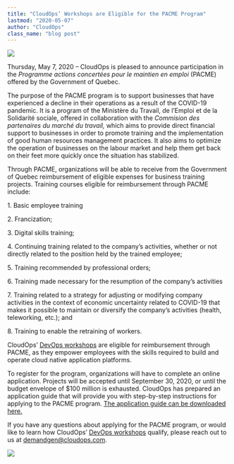 ```yaml
---
title: "CloudOps’ Workshops are Eligible for the PACME Program"
lastmod: "2020-05-07"
author: "CloudOps"
class_name: "blog post"
---
```


<img src="/images/blog/post/PACME-img.png" class="main-blog-image">

<p>Thursday, May 7, 2020 – CloudOps is pleased to announce participation in the <em>Programme actions concertées pour le maintien en emploi </em>(PACME) offered by the Government of Quebec.</p>

<p>The purpose of the PACME program is to support businesses that have experienced a decline in their operations as a result of the COVID-19 pandemic. It is a program of the Ministère du Travail, de l’Emploi et de la Solidarité sociale, offered in collaboration with the <em>Commision des partenaires du marché du travail, </em>which aims to provide direct financial support to businesses in order to promote training and the implementation of good human resources management practices. It also aims to optimize the operation of businesses on the labour market and help them get back on their feet more quickly once the situation has stabilized.&nbsp;</p>

<p>Through PACME, organizations will be able to receive from the Government of Quebec reimbursement of eligible expenses for business training projects. Training courses eligible for reimbursement through PACME include:</p>

<p>1. Basic employee training</p>
<p>2. Francization;</p>
<p>3. Digital skills training;</p>

<p>4. Continuing training related to the company’s activities, whether or not directly related to the position held by the trained employee;</p>

<p>5. Training recommended by professional orders;</p>
<p>6. Training made necessary for the resumption of the company’s activities</p>
<p>7. Training related to a strategy for adjusting or modifying company activities in the context of economic uncertainty related to COVID-19 that makes it possible to maintain or diversify the company’s activities (health, teleworking, etc.); and</p>
<p>8. Training to enable the retraining of workers.</p>
<p>CloudOps’ <a href="https://www.cloudops.com/workshops/">DevOps workshops</a> are eligible for reimbursement through PACME, as they empower employees with the skills required to build and operate cloud native application platforms.&nbsp;</p>
<p>To register for the program, organizations will have to complete an online application. Projects will be accepted until September 30, 2020, or until the budget envelope of $100 million is exhausted. CloudOps has prepared an application guide that will provide you with step-by-step instructions for applying to the PACME program. <a href="https://info.cloudops.com/en/pacme">The application guide can be downloaded here.</a></p>

<p>If you have any questions about applying for the PACME program, or would like to learn how CloudOps’ <a href="https://www.cloudops.com/workshops/">DevOps workshops</a> qualify, please reach out to us at <a href="mailto:demandgen@cloudops.com">demandgen@cloudops.com</a>.</p>

<div class="row">
    <div class="col-xl-8 offset-xl-2 col-lg-10 offset-lg-1 col-md-10 offset-md-1 col-sm-12 col-xs-12 cta-image">
      <img src="/images/blog/cta/pacme.png">
    </div>
</div>